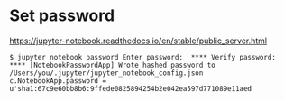 # Set password 
https://jupyter-notebook.readthedocs.io/en/stable/public_server.html <br>

`
$ jupyter notebook password
Enter password:  ****
Verify password: ****
[NotebookPasswordApp] Wrote hashed password to /Users/you/.jupyter/jupyter_notebook_config.json
c.NotebookApp.password = u'sha1:67c9e60bb8b6:9ffede0825894254b2e042ea597d771089e11aed
`

